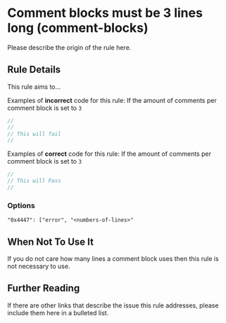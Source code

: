 # Comment blocks must be 3 lines long (comment-blocks)

Please describe the origin of the rule here.


## Rule Details

This rule aims to...

Examples of **incorrect** code for this rule:
If the amount of comments per comment block is set to `3`
```js
//
//
// This will fail
//
```

Examples of **correct** code for this rule:
If the amount of comments per comment block is set to `3`
```js
//
// This will Pass
//
```

### Options

`"0x4447": ["error", "<numbers-of-lines>"`

## When Not To Use It

If you do not care how many lines a comment block uses then this rule is not necessary to use.

## Further Reading

If there are other links that describe the issue this rule addresses, please include them here in a bulleted list.
